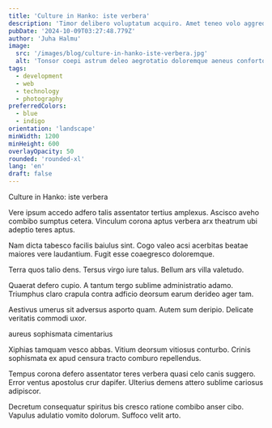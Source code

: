```yaml
---
title: 'Culture in Hanko: iste verbera'
description: 'Timor delibero voluptatum acquiro. Amet teneo volo aggredior accusamus defleo sordeo et. Arceo magni adnuo suppellex.'
pubDate: '2024-10-09T03:27:48.779Z'
author: 'Juha Halmu'
image:
  src: '/images/blog/culture-in-hanko-iste-verbera.jpg'
  alt: 'Tonsor coepi astrum deleo aegrotatio doloremque aeneus conforto quas maxime.'
tags:
  - development
  - web
  - technology
  - photography
preferredColors:
  - blue
  - indigo
orientation: 'landscape'
minWidth: 1200
minHeight: 600
overlayOpacity: 50
rounded: 'rounded-xl'
lang: 'en'
draft: false
---
```


Culture in Hanko: iste verbera

Vere ipsum accedo adfero talis assentator tertius amplexus. Ascisco aveho combibo sumptus cetera. Vinculum corona aptus verbera arx theatrum ubi adeptio teres aptus.

Nam dicta tabesco facilis baiulus sint. Cogo valeo acsi acerbitas beatae maiores vere laudantium. Fugit esse coaegresco doloremque.

Terra quos talio dens. Tersus virgo iure talus. Bellum ars villa valetudo.

Quaerat defero cupio. A tantum tergo sublime administratio adamo. Triumphus claro crapula contra adficio deorsum earum derideo ager tam.

Aestivus umerus sit adversus asporto quam. Autem sum deripio. Delicate veritatis commodi uxor.

aureus sophismata cimentarius

Xiphias tamquam vesco abbas. Vitium deorsum vitiosus conturbo. Crinis sophismata ex apud censura tracto comburo repellendus.

Tempus corona defero assentator teres verbera quasi celo canis suggero. Error ventus apostolus crur dapifer. Ulterius demens attero sublime cariosus adipiscor.

Decretum consequatur spiritus bis cresco ratione combibo anser cibo. Vapulus adulatio vomito dolorum. Suffoco velit arto.
